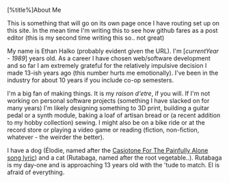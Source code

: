[%title%]About Me

This is something that will go on its own page once I have routing set up on this site. 
In the mean time I'm writing this to see how github fares as a post editor (this is my second time writing this so.. not great)

My name is Ethan Halko (probably evident given the URL). I'm [*currentYear - 1989*] years old. As a career I have chosen web/software development and so far I am extremely grateful for the relatively impulsive decision I made 13-ish years ago (this number hurts me emotionally). I've been in the industry for about 10 years if you include co-op semesters. 

I'm a big fan of making things. It is my *raison d'etre*, if you will. If I'm not working on personal software projects (something I have slacked on for many years) I'm likely designing something to 3D print, building a guitar pedal or a synth module, baking a loaf of artisan bread or (a recent addition to my hobby collection) sewing. I might also be on a bike ride or at the record store or playing a video game or reading (fiction, non-fiction, whatever - the weirder the better). 

I have a dog (Élodie, named after the [Casiotone For The Painfully Alone song lyric](https://www.youtube.com/watch?v=ZNB30UnOiBA)) and a cat (Rutabaga, named after the root vegetable..). Rutabaga is my day-one and is approaching 13 years old with the 'tude to match. El is afraid of everything. 
